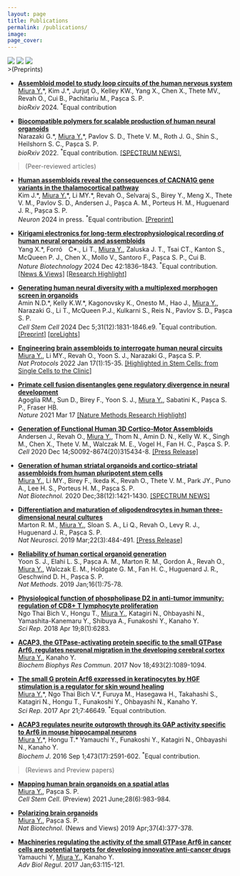 ```yaml
---
layout: page
title: Publications
permalink: /publications/
image:
page_cover:
---
```

<div class="page__gallery__wrapper">
  <div class="page__gallery__images">
    <img src="/images/Andersen_Cell_2020.tif.jpg" loading="lazy">
    <img src="/images/Miura_Nat_Protocols_2022.jpg" loading="lazy">
    <img src="/images/Yang_Nat_Biotech_2024.jpg" loading="lazy">
  </div>
</div>
>(Preprints)

* [**Assembloid model to study loop circuits of the human nervous system**](https://www.biorxiv.org/content/10.1101/2024.10.13.617729v1)<br>
<ins>Miura Y.</ins>\*, Kim J.\*, Jurjuț O., Kelley KW., Yang X., Chen X., Thete MV., Revah O., Cui B., Pachitariu M., Pașca S. P.<br>
*bioRxiv* 2024. <sup>\*</sup>Equal contribution

* [**Biocompatible polymers for scalable production of human neural organoids**](https://www.biorxiv.org/content/10.1101/2022.03.18.484949v2.abstract)<br>
Narazaki G.\*, <ins>Miura Y.</ins>\*, Pavlov S. D., Thete V. M., Roth J. G., Shin S., Heilshorn S. C., Pașca S. P.<br>
*bioRxiv* 2022. <sup>\*</sup>Equal contribution. [[SPECTRUM NEWS]](https://www.thetransmitter.org/spectrum/community-newsletter-organoid-drug-screens-intervention-overreach-self-advocates-concerns/?fspec=1), 

>(Peer-reviewed articles)

* [**Human assembloids reveal the consequences of CACNA1G gene variants in the thalamocortical pathway**](https://www.cell.com/neuron/abstract/S0896-6273(24)00692-5)<br>
Kim J.\*, <ins>Miura Y.</ins>\*, Li MY.\*, Revah O., Selvaraj S., Birey Y., Meng X., Thete V. M., Pavlov S. D., Andersen J., Pașca A. M., Porteus H. M., Huguenard J. R., Pașca S. P.<br>
*Neuron* 2024 in press. <sup>\*</sup>Equal contribution. [[Preprint]](https://www.biorxiv.org/content/10.1101/2023.03.15.530726v2)

* [**Kirigami electronics for long-term electrophysiological recording of human neural organoids and assembloids**](https://www.nature.com/articles/s41587-023-02081-3)<br>
Yang X.\*, Forró　C\*., Li T., <ins>Miura Y.</ins>, Zaluska J. T., Tsai CT., Kanton S., McQueen P. J., Chen X., Mollo V., Santoro F., Pașca S. P., Cui B.<br>
*Nature Biotechnology* 2024 Dec 42:1836–1843. <sup>\*</sup>Equal contribution. [[News & Views]](https://www.nature.com/articles/s41587-024-02128-z) [[Research Highlight]](https://www.nature.com/articles/s44222-024-00164-7)

* [**Generating human neural diversity with a multiplexed morphogen screen in organoids**](https://www.cell.com/cell-stem-cell/abstract/S1934-5909(24)00378-3?_returnURL=https%3A%2F%2Flinkinghub.elsevier.com%2Fretrieve%2Fpii%2FS1934590924003783%3Fshowall%3Dtrue)<br>
Amin N.D.\*, Kelly K.W.\*, Kagonovsky K., Onesto M., Hao J., <ins>Miura Y.</ins>, Narazaki G., Li T., McQueen P.J., Kulkarni S., Reis N., Pavlov S. D., Pașca S. P.<br>
*Cell Stem Cell* 2024 Dec 5;31(12):1831-1846.e9. <sup>\*</sup>Equal contribution. [[Preprint]](https://www.biorxiv.org/content/10.1101/2023.05.31.541819v1) [[preLights]](https://prelights.biologists.com/highlights/generating-human-neural-diversity-with-a-multiplexed-morphogen-screen-in-organoids/)

* [**Engineering brain assembloids to interrogate human neural circuits**](https://www.nature.com/articles/s41596-021-00632-z)<br>
<ins>Miura Y.</ins>, Li MY., Revah O., Yoon S. J., Narazaki G., Pașca S. P.<br>
*Nat Protocols* 2022 Jan 17(1):15-35. [[Highlighted in Stem Cells: from Single Cells to the Clinic]](https://www.nature.com/collections/ifccfjgcad)

* [**Primate cell fusion disentangles gene regulatory divergence in neural development**](https://www.nature.com/articles/s41586-021-03343-3)<br>
Agoglia RM., Sun D., Birey F., Yoon S. J., <ins>Miura Y.</ins>, Sabatini K., Pașca S. P., Fraser HB.<br>
*Nature* 2021 Mar 17 [[Nature Methods Research Highlight]](https://www.nature.com/articles/s41592-021-01157-9)

* [**Generation of Functional Human 3D Cortico-Motor Assembloids**](https://www.cell.com/cell/fulltext/S0092-8674(20)31534-8)<br>
Andersen J., Revah O., <ins>Miura Y.</ins>, Thom N., Amin D. N., Kelly W. K., Singh M., Chen X., Thete V. M., Walczak M. E., Vogel H., Fan H. C., Pașca S. P.<br>
*Cell* 2020 Dec 14;S0092-8674(20)315434-8. [[Press Release]](https://med.stanford.edu/news/all-news/2020/12/scientists-assemble-human-nerve-circuit-driving-muscle-movement.html)

* [**Generation of human striatal organoids and cortico-striatal assembloids from human pluripotent stem cells**](https://www.nature.com/articles/s41587-020-00763-w)<br>
<ins>Miura Y.</ins>, Li MY., Birey F., Ikeda K., Revah O., Thete V. M., Park JY., Puno A., Lee H. S., Porteus H. M., Pașca S. P.<br>
*Nat Biotechnol.* 2020 Dec;38(12):1421-1430. [[SPECTRUM NEWS]](https://www.thetransmitter.org/spectrum/brain-assembloids-capture-circuit-flaws-in-syndrome-tied-to-autism/?fspec=1)

* [**Differentiation and maturation of oligodendrocytes in human three-dimensional neural cultures**](https://www.nature.com/articles/s41593-018-0316-9)<br>
Marton R. M., <ins>Miura Y.</ins>, Sloan S. A., Li Q., Revah O., Levy R. J., Huguenard J. R., Pașca S. P.<br>
*Nat Neurosci*. 2019 Mar;22(3):484-491. [[Press Release]](https://med.stanford.edu/news/all-news/2019/01/scientists-generate-track-development-of-myelin-producing-cells.html?fbclid=IwAR3ceGKPNbqnp1rYQMuhkXEoCojysiDZlPdJKJocfjdqY97AiyxUYv08EGc)

* [**Reliability of human cortical organoid generation**](https://www.nature.com/articles/s41592-018-0255-0)<br>
Yoon S. J., Elahi L. S., Pașca A. M., Marton R. M., Gordon A., Revah O., <ins>Miura Y.</ins>, Walczak E. M., Holdgate G. M., Fan H. C., Huguenard J. R., Geschwind D. H., Pașca S. P.<br>
*Nat Methods*. 2019 Jan;16(1):75-78.

* [**Physiological function of phospholipase D2 in anti-tumor immunity: regulation of CD8+ T lymphocyte proliferation**](https://www.nature.com/articles/s41598-018-24512-x)<br>
Ngo Thai Bich V., Hongu T., <ins>Miura Y.</ins>, Katagiri N., Ohbayashi N., Yamashita-Kanemaru Y., Shibuya A., Funakoshi Y., Kanaho Y.<br>
*Sci Rep*. 2018 Apr 19;8(1):6283.

* [**ACAP3, the GTPase-activating protein specific to the small GTPase Arf6, regulates neuronal migration in the developing cerebral cortex**](https://www.sciencedirect.com/science/article/pii/S0006291X17318478?via%3Dihub)<br>
<ins>Miura Y.</ins>, Kanaho Y.<br>
*Biochem Biophys Res Commun*. 2017 Nov 18;493(2):1089-1094.

* [**The small G protein Arf6 expressed in keratinocytes by HGF stimulation is a regulator for skin wound healing**](https://www.nature.com/articles/srep46649)<br> 
<ins>Miura Y.</ins>\*, Ngo Thai Bich V.\*, Furuya M., Hasegawa H., Takahashi S., Katagiri N., Hongu T., Funakoshi Y., Ohbayashi N., Kanaho Y.<br>
*Sci Rep*. 2017 Apr 21;7:46649. <sup>\*</sup>Equal contribution.

* [**ACAP3 regulates neurite outgrowth through its GAP activity specific to Arf6 in mouse hippocampal neurons**](https://portlandpress.com/biochemj/article-abstract/473/17/2591/49244/ACAP3-regulates-neurite-outgrowth-through-its-GAP?redirectedFrom=fulltext)<br>
<ins>Miura Y.</ins>\*, Hongu T.\* Yamauchi Y., Funakoshi Y., Katagiri N., Ohbayashi N., Kanaho Y.<br>
*Biochem J*. 2016 Sep 1;473(17):2591-602. <sup>\*</sup>Equal contribution.

>(Reviews and Preview papers)

* [**Mapping human brain organoids on a spatial atlas**](https://www.cell.com/cell-stem-cell/fulltext/S1934-5909(21)00222-8?_returnURL=https%3A%2F%2Flinkinghub.elsevier.com%2Fretrieve%2Fpii%2FS1934590921002228%3Fshowall%3Dtrue)<br>
<ins>Miura Y.</ins>, Pașca S. P.<br>
*Cell Stem Cell*. (Preview) 2021 June;28(6):983-984.

* [**Polarizing brain organoids**](https://www.nature.com/articles/s41587-019-0084-4)<br>
<ins>Miura Y.</ins>, Pașca S. P.<br>
*Nat Biotechnol*. (News and Views) 2019 Apr;37(4):377-378.

* [**Machineries regulating the activity of the small GTPase Arf6 in cancer cells are potential targets for developing innovative anti-cancer drugs**](https://www.sciencedirect.com/science/article/pii/S2212492616300604?via%3Dihub)<br>
Yamauchi Y, <ins>Miura Y.</ins>, Kanaho Y.<br>
*Adv Biol Regul*. 2017 Jan;63:115-121.



